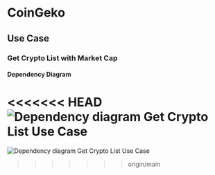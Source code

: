 # CoinGeko


## Use Case

### Get Crypto List with Market Cap

#### Dependency Diagram

<<<<<<< HEAD
![Dependency diagram Get Crypto List Use Case](./assets/images/CoinGeko-DependencyDiagram-GetCryptoListUseCase.png)
=======
![Dependency diagram Get Crypto List Use Case](./docs/images/CoinGeko-DependencyDiagram-GetCryptoListUseCase.png)

>>>>>>> origin/main
